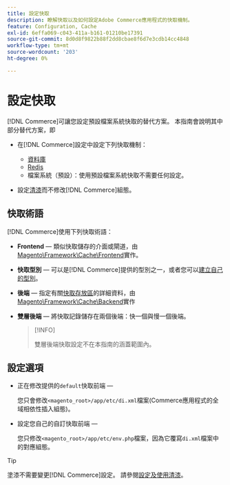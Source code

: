 ```yaml
---
title: 設定快取
description: 瞭解快取以及如何設定Adobe Commerce應用程式的快取機制。
feature: Configuration, Cache
exl-id: 6effa069-c043-411a-b161-01210be17391
source-git-commit: 8d0d8f9822b88f2dd8cbae8f6d7e3cdb14cc4848
workflow-type: tm+mt
source-wordcount: '203'
ht-degree: 0%

---
```


# 設定快取

[!DNL Commerce]可讓您設定預設檔案系統快取的替代方案。 本指南會說明其中部分替代方案，即

- 在[!DNL Commerce]設定中設定下列快取機制：

   - [資料庫](https://developer.adobe.com/commerce/php/development/cache/partial/database-caching/)
   - [Redis](config-redis.md)
   - 檔案系統（預設）：使用預設檔案系統快取不需要任何設定。

- 設定[清漆](config-varnish.md)而不修改[!DNL Commerce]組態。

## 快取術語

[!DNL Commerce]使用下列快取術語：

- **Frontend** — 類似快取儲存的介面或閘道，由[Magento\Framework\Cache\Frontend](https://github.com/magento/magento2/tree/2.4/lib/internal/Magento/Framework/Cache/Frontend)實作。
- **快取型別** — 可以是[!DNL Commerce]提供的型別之一，或者您可以[建立自己的型別](https://developer.adobe.com/commerce/php/development/cache/partial/cache-type/)。
- **後端** — 指定有關[快取存放區](https://framework.zend.com/manual/1.12/en/zend.cache.backends.html)的詳細資料，由[Magento\Framework\Cache\Backend](https://github.com/magento/magento2/tree/2.4/lib/internal/Magento/Framework/Cache/Backend)實作
- **雙層後端** — 將快取記錄儲存在兩個後端：快一個與慢一個後端。

  >[!INFO]
  >
  >雙層後端快取設定不在本指南的涵蓋範圍內。

## 設定選項

- 正在修改提供的`default`快取前端 — 

  您只會修改`<magento_root>/app/etc/di.xml`檔案(Commerce應用程式的全域相依性插入組態)。

- 設定您自己的自訂快取前端 — 

  您只修改`<magento_root>/app/etc/env.php`檔案，因為它覆寫`di.xml`檔案中的對應組態。

>[!TIP]
>
>塗漆不需要變更[!DNL Commerce]設定。 請參閱[設定及使用清漆](config-varnish.md)。
